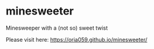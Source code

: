 # minesweeter
Minesweeper with a (not so) sweet twist

Please visit here: https://oria059.github.io/minesweeter/
